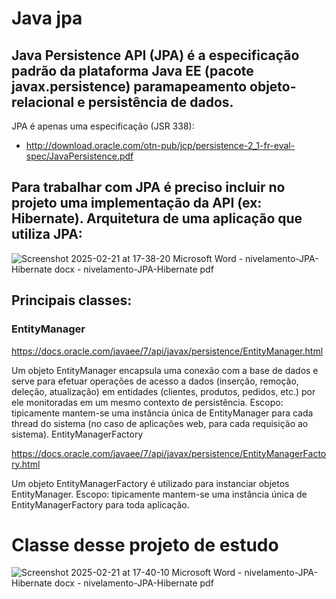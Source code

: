 # Java jpa
## Java Persistence API (JPA) é a especificação padrão da plataforma Java EE (pacote javax.persistence) paramapeamento objeto-relacional e persistência de dados.
JPA é apenas uma especificação (JSR 338):

- http://download.oracle.com/otn-pub/jcp/persistence-2_1-fr-eval-spec/JavaPersistence.pdf

Para trabalhar com JPA é preciso incluir no projeto uma implementação da API (ex: Hibernate).
Arquitetura de uma aplicação que utiliza JPA:
---
![Screenshot 2025-02-21 at 17-38-20 Microsoft Word - nivelamento-JPA-Hibernate docx - nivelamento-JPA-Hibernate pdf](https://github.com/user-attachments/assets/e8944f64-ad13-43a3-97b1-a27292038eef)

## Principais classes:
### EntityManager
https://docs.oracle.com/javaee/7/api/javax/persistence/EntityManager.html

Um objeto EntityManager encapsula uma conexão com a base de dados e serve para efetuar operações de
acesso a dados (inserção, remoção, deleção, atualização) em entidades (clientes, produtos, pedidos, etc.)
por ele monitoradas em um mesmo contexto de persistência.
Escopo: tipicamente mantem-se uma instância única de EntityManager para cada thread do sistema (no caso
de aplicações web, para cada requisição ao sistema).
EntityManagerFactory

https://docs.oracle.com/javaee/7/api/javax/persistence/EntityManagerFactory.html

Um objeto EntityManagerFactory é utilizado para instanciar objetos EntityManager.
Escopo: tipicamente mantem-se uma instância única de EntityManagerFactory para toda aplicação.

# Classe desse projeto de estudo

![Screenshot 2025-02-21 at 17-40-10 Microsoft Word - nivelamento-JPA-Hibernate docx - nivelamento-JPA-Hibernate pdf](https://github.com/user-attachments/assets/5a9ebf6a-d054-493d-a8ae-e5f5b32c3e27)
